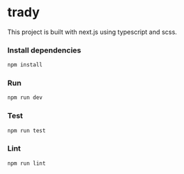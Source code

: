 # trady

This project is built with next.js using typescript and scss.

### Install dependencies
```sh
npm install
```

### Run
```sh
npm run dev
```

### Test
```sh
npm run test
```

### Lint
```sh
npm run lint
```
